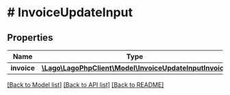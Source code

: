 # # InvoiceUpdateInput

## Properties

Name | Type | Description | Notes
------------ | ------------- | ------------- | -------------
**invoice** | [**\Lago\LagoPhpClient\Model\InvoiceUpdateInputInvoice**](InvoiceUpdateInputInvoice.md) |  |

[[Back to Model list]](../../README.md#models) [[Back to API list]](../../README.md#endpoints) [[Back to README]](../../README.md)
